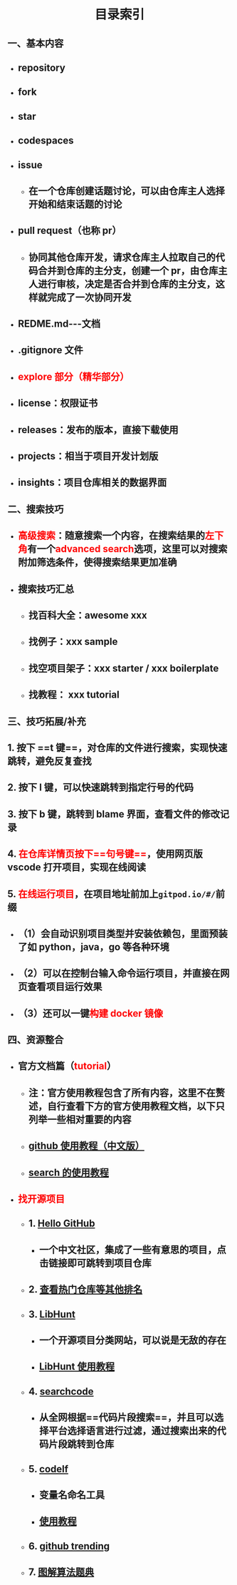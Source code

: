 # <div style="text-align:center">目录索引</div>

## 一、基本内容

- ## repository
- ## fork
- ## star
- ## codespaces
- ## issue
  - ## 在一个仓库创建话题讨论，可以由仓库主人选择开始和结束话题的讨论
- ## pull request（也称 pr）
  - ## 协同其他仓库开发，请求仓库主人拉取自己的代码合并到仓库的主分支，创建一个 pr，由仓库主人进行审核，决定是否合并到仓库的主分支，这样就完成了一次协同开发
- ## REDME.md---文档
- ## .gitignore 文件
- ## <span style="color:red">explore 部分（精华部分）</span>
- ## license：权限证书
- ## releases：发布的版本，直接下载使用
- ## projects：相当于项目开发计划版
- ## insights：项目仓库相关的数据界面

## 二、搜索技巧

- ## <span style="color:red">高级搜索</span>：随意搜索一个内容，在搜索结果的<span style="color:red">左下角</span>有一个<span style="color:red">advanced search</span>选项，这里可以对搜索附加筛选条件，使得搜索结果更加准确

- ## 搜索技巧汇总
  - ## 找百科大全：awesome xxx
  - ## 找例子：xxx sample
  - ## 找空项目架子：xxx starter / xxx boilerplate
  - ## 找教程： xxx tutorial

## 三、技巧拓展/补充

## 1. 按下 ==t 键==，对仓库的文件进行搜索，实现快速跳转，避免反复查找

## 2. 按下 l 键，可以快速跳转到指定行号的代码

## 3. 按下 b 键，跳转到 blame 界面，查看文件的修改记录

## 4. <span style="color:red">在仓库详情页按下==句号键==</span>，使用网页版 vscode 打开项目，实现在线阅读

## 5. <span style="color:red">在线运行项目</span>，在项目地址前加上`gitpod.io/#/`前缀

- ## （1）会自动识别项目类型并安装依赖包，里面预装了如 python，java，go 等各种环境
- ## （2）可以在控制台输入命令运行项目，并直接在网页查看项目运行效果
- ## （3）还可以一键<span style="color:red">构建 docker 镜像</span>

## 四、资源整合

- ## 官方文档篇（<span style="color:red">tutorial</span>）

  - ## 注：官方使用教程包含了所有内容，这里不在赘述，自行查看下方的官方使用教程文档，以下只列举一些相对重要的内容
  - ## [github 使用教程（中文版）](https://docs.github.com/zh)

  - ## [search 的使用教程](https://docs.github.com/zh/search-github)

- ## <span style="color:red">找开源项目</span>
  - ## 1. [Hello GitHub](https://hellogithub.com/)
    - ## 一个中文社区，集成了一些有意思的项目，点击链接即可跳转到项目仓库
  - ## 2. [查看热门仓库等其他排名](https://gitstar-ranking.com/)
  - ## 3. [LibHunt](https://www.libhunt.com/)
    - ## 一个开源项目分类网站，可以说是无敌的存在
    - ## [LibHunt 使用教程](https://blog.csdn.net/LANNY8588/article/details/115754015)
  - ## 4. [searchcode](https://searchcode.com/)
    - ## 从全网根据==代码片段搜索==，并且可以选择平台选择语言进行过滤，通过搜索出来的代码片段跳转到仓库
  - ## 5. [codelf](https://unbug.github.io/codelf/)
    - ## 变量名命名工具
    - ## [使用教程](https://blog.csdn.net/ShIcily/article/details/121904713?ops_request_misc=%257B%2522request%255Fid%2522%253A%252250ce97682f3d7c13a237d10a89386968%2522%252C%2522scm%2522%253A%252220140713.130102334..%2522%257D&request_id=50ce97682f3d7c13a237d10a89386968&biz_id=0&utm_medium=distribute.pc_search_result.none-task-blog-2~all~top_click~default-1-121904713-null-null.142^v102^control&utm_term=codelf&spm=1018.2226.3001.4187)
  - ## 6. [github trending](https://github.com/trending)
  - ## 7. [图解算法题典](https://github.com/geekxh/hello-algorithm)
